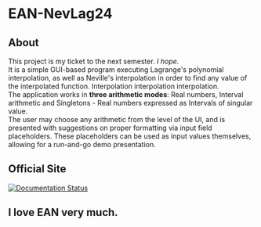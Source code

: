 # EAN-NevLag24

###

## About
This project is my ticket to the next semester. *I hope.* <br>
It is a simple GUI-based program executing Lagrange's polynomial interpolation, as well as Neville's interpolation
in order to find any value of the interpolated function. Interpolation interpolation interpolation. <br>
The application works in **three arithmetic modes**: Real numbers, Interval arithmetic and Singletons - 
Real numbers expressed as Intervals of singular value. <br>
The user may choose any arithmetic from the level of the UI, and is presented with suggestions on proper 
formatting via input field placeholders. These placeholders can be used as input values themselves, 
allowing for a run-and-go demo presentation.

###

## Official Site
[![Documentation Status](https://img.shields.io/badge/docs-latest-blue.svg)](https://favkes.github.io/EAN/)

###

## I love EAN very much.
